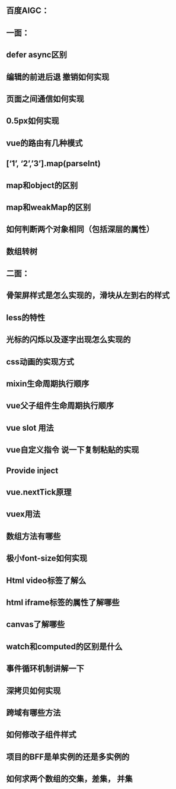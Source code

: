 ## 百度AIGC：
## 一面：
## defer async区别
## 编辑的前进后退 撤销如何实现
## 页面之间通信如何实现
## 0.5px如何实现
## vue的路由有几种模式
## [‘1’, ‘2’,’3’].map(parseInt)
## map和object的区别
## map和weakMap的区别
## 如何判断两个对象相同（包括深层的属性）
## 数组转树

## 二面：
## 骨架屏样式是怎么实现的，滑块从左到右的样式
## less的特性
## 光标的闪烁以及逐字出现怎么实现的
## css动画的实现方式
## mixin生命周期执行顺序
## vue父子组件生命周期执行顺序
## vue slot 用法
## vue自定义指令 说一下复制粘贴的实现
## Provide inject
## vue.nextTick原理
## vuex用法
## 数组方法有哪些
## 极小font-size如何实现
## Html video标签了解么
## html iframe标签的属性了解哪些
## canvas了解哪些
## watch和computed的区别是什么
## 事件循环机制讲解一下
## 深拷贝如何实现
## 跨域有哪些方法
## 如何修改子组件样式
## 项目的BFF是单实例的还是多实例的
## 如何求两个数组的交集，差集， 并集

